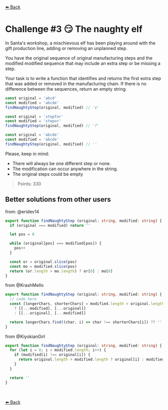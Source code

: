 [⬅️ Back](https://github.com/AlecANL/adventjs/tree/main/src/2023)

# Challenge #3 😏 The naughty elf

In Santa's workshop, a mischievous elf has been playing around with the gift production line, adding or removing an unplanned step.

You have the original sequence of original manufacturing steps and the modified modified sequence that may include an extra step or be missing a step.

Your task is to write a function that identifies and returns the first extra step that was added or removed in the manufacturing chain. If there is no difference between the sequences, return an empty string.

```typescript
const original = 'abcd'
const modified = 'abcde'
findNaughtyStep(original, modified) // 'e'

const original = 'stepfor'
const modified = 'stepor'
findNaughtyStep(original, modified) // 'f'

const original = 'abcde'
const modified = 'abcde'
findNaughtyStep(original, modified) // ''

```

Please, keep in mind:

* There will always be one different step or none.
* The modification can occur anywhere in the string.
* The original steps could be empty

> Points: 330

## Better solutions from other users

from: @eridev14

```typescript
export function findNaughtyStep (original: string, modified: string) {
  if (original === modified) return ''

  let pos = 0

  while (original[pos] === modified[pos]) {
    pos++
  }

  const or = original.slice(pos)
  const mo = modified.slice(pos)
  return (or.length > mo.length) ? or[0] : mo[0]
}
```

from @KrashMello

```typescript
export function findNaughtyStep (original: string, modified: string) {
  // code here
  const [longerChars, shorterChars] = modified.length > original.length
    ? [[...modified], [...original]]
    : [[...original], [...modified]]

  return longerChars.find((char, i) => char !== shorterChars[i]) ?? ''
}
```

from @KiyokianGirl

```typescript
export function findNaughtyStep (original: string, modified: string) {
  for (let i = 0; i < modified.length; i++) {
    if (modified[i] !== original[i]) {
      return original.length > modified.length ? original[i] : modified[i]
    }
  }

  return ''
}
```

<br>

[⬅️ Back](https://github.com/AlecANL/adventjs/tree/main/src/2023)
